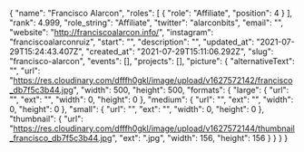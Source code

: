 {
 "name": "Francisco Alarcon",
 "roles": [
  {
   "role": "Affiliate",
   "position": 4
  }
 ],
 "rank": 4.999,
 "role_string": "Affiliate",
 "twitter": "alarconbits",
 "email": "",
 "website": "http://franciscoalarcon.info/",
 "instagram": "franciscoalarconruiz",
 "start": "",
 "description": "",
 "updated_at": "2021-07-29T15:24:43.407Z",
 "created_at": "2021-07-29T15:11:06.292Z",
 "slug": "francisco-alarcon",
 "events": [],
 "projects": [],
 "picture": {
  "alternativeText": "",
  "url": "https://res.cloudinary.com/dfffh0gkl/image/upload/v1627572142/francisco_db7f5c3b44.jpg",
  "width": 500,
  "height": 500,
  "formats": {
   "large": {
    "url": "",
    "ext": "",
    "width": 0,
    "height": 0
   },
   "medium": {
    "url": "",
    "ext": "",
    "width": 0,
    "height": 0
   },
   "small": {
    "url": "",
    "ext": "",
    "width": 0,
    "height": 0
   },
   "thumbnail": {
    "url": "https://res.cloudinary.com/dfffh0gkl/image/upload/v1627572144/thumbnail_francisco_db7f5c3b44.jpg",
    "ext": ".jpg",
    "width": 156,
    "height": 156
   }
  }
 }
}